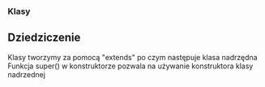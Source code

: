 ### Klasy
## Dziedziczenie
Klasy tworzymy za pomocą "extends" po czym następuje klasa nadrzędna
Funkcja super() w konstruktorze pozwala na używanie konstruktora klasy nadrzednej
